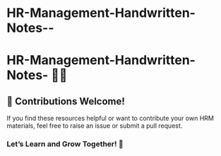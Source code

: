# HR-Management-Handwritten-Notes--

# HR-Management-Handwritten-Notes- 📒💼

## 🙌 **Contributions Welcome!**
If you find these resources helpful or want to contribute your own HRM materials, feel free to raise an issue or submit a pull request.  

### Let’s Learn and Grow Together! 🚀  

  
